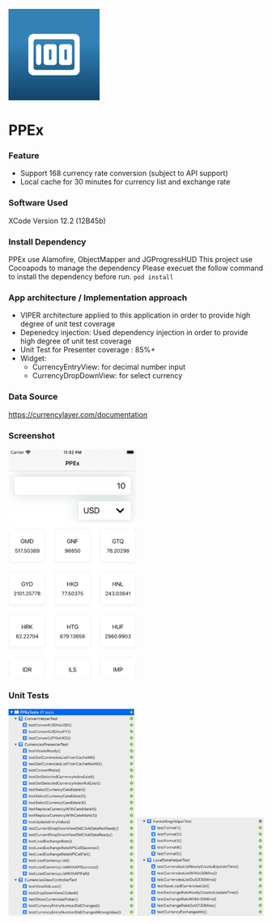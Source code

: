 
![App Icon](https://raw.githubusercontent.com/benhk2005/PPEx/master/Resources/App-Icon%403x.png)
# PPEx

### Feature
- Support 168 currency rate conversion (subject to API support)
- Local cache for 30 minutes for currency list and exchange rate

### Software Used

XCode Version 12.2 (12B45b)

### Install Dependency

PPEx use Alamofire, ObjectMapper and JGProgressHUD
This project use Cocoapods to manage the dependency
Please execuet the follow command to install the dependency before run.
`pod install`

### App architecture / Implementation approach

- VIPER architecture applied to this application in order to provide high degree of unit test coverage
- Depenedcy injection: Used dependency injection in order to provide high degree of unit test coverage
- Unit Test for Presenter coverage : 85%+
- Widget: 
	- CurrencyEntryView: for decimal number input
	- CurrencyDropDownView: for select currency


### Data Source

https://currencylayer.com/documentation

### Screenshot
<img src="https://raw.githubusercontent.com/benhk2005/PPEx/master/Resources/AppScreenShot.png" height="450px">


### Unit Tests
<img src="https://raw.githubusercontent.com/benhk2005/PPEx/master/Resources/Unit-Test-Screenshot-1.png" width="250px">
<img src="https://raw.githubusercontent.com/benhk2005/PPEx/master/Resources/Unit-Test-Screenshot-2.png" width="250px">


